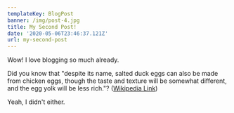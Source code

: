 ```yaml
---
templateKey: BlogPost
banner: /img/post-4.jpg
title: My Second Post!
date: '2020-05-06T23:46:37.121Z'
url: my-second-post
---
```


Wow! I love blogging so much already.

Did you know that "despite its name, salted duck eggs can also be made from
chicken eggs, though the taste and texture will be somewhat different, and the
egg yolk will be less rich."?
([Wikipedia Link](https://en.wikipedia.org/wiki/Salted_duck_egg))

Yeah, I didn't either.
